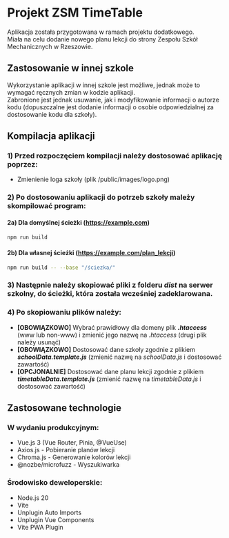 # Projekt ZSM TimeTable
Aplikacja została przygotowana w ramach projektu dodatkowego.<br>
Miała na celu dodanie nowego planu lekcji do strony Zespołu Szkół Mechanicznych w Rzeszowie.

## Zastosowanie w innej szkole
Wykorzystanie aplikacji w innej szkole jest możliwe, jednak może to wymagać ręcznych zmian w kodzie aplikacji.<br>
Zabronione jest jednak usuwanie, jak i modyfikowanie informacji o autorze kodu (dopuszczalne jest dodanie informacji o osobie odpowiedzialnej za dostosowanie kodu dla szkoły).

## Kompilacja aplikacji
### 1) Przed rozpoczęciem kompilacji należy dostosować aplikację poprzez:
* Zmienienie loga szkoły (plik /public/images/logo.png)

### 2) Po dostosowaniu aplikacji do potrzeb szkoły mależy skompilować program:
#### 2a) Dla domyślnej ścieżki (https://example.com)
```bash
npm run build
```
#### 2b) Dla własnej ścieżki (https://example.com/plan_lekcji)
```bash
npm run build -- --base "/ściezka/"
```
### 3) Następnie należy skopiować pliki z folderu *dist* na serwer szkolny, do ścieżki, która została wcześniej zadeklarowana.
### 4) Po skopiowaniu plików należy:
* **[OBOWIĄZKOWO]** Wybrać prawidłowy dla domeny plik ***.htaccess*** (www lub non-www) i zmienić jego nazwę na *.htaccess* (drugi plik należy usunąć)
* **[OBOWIĄZKOWO]** Dostosować dane szkoły zgodnie z plikiem ***schoolData.template.js*** (zmienić nazwę na *schoolData.js* i dostosować zawartość)
* **[OPCJONALNIE]** Dostosować dane planu lekcji zgodnie z plikiem ***timetableData.template.js*** (zmienić nazwę na *timetableData.js* i dostosować zawartość)

## Zastosowane technologie
### W wydaniu produkcyjnym:
* Vue.js 3 (Vue Router, Pinia, @VueUse)
* Axios.js - Pobieranie planów lekcji
* Chroma.js - Generowanie kolorów lekcji
* @nozbe/microfuzz - Wyszukiwarka

### Środowisko deweloperskie:
* Node.js 20
* Vite
* Unplugin Auto Imports
* Unplugin Vue Components
* Vite PWA Plugin